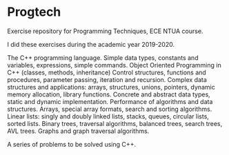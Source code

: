 # Progtech

Exercise repository for Programming Techniques, ECE NTUA course.

I did these exercises during the academic year 2019-2020.

The C++ programming language. Simple data types, constants and variables, expressions, simple commands.
Object Oriented Programming in C++ (classes, methods, inheritance)
Control structures, functions and procedures, parameter passing, iteration and recursion.
Complex data structures and applications: arrays, structures, unions, pointers, dynamic memory allocation, library functions.
Concrete and abstract data types, static and dynamic implementation. Performance of algorithms and data structures.
Arrays, special array formats, search and sorting algorithms.
Linear lists: singly and doubly linked lists, stacks, queues, circular lists, sorted lists.
Binary trees, traversal algorithms, balanced trees, search trees, AVL trees.
Graphs and graph traversal algorithms.

A series of problems to be solved using C++.
